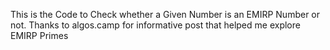 This  is the Code to Check whether a Given Number is an EMIRP Number or not.
Thanks to algos.camp for informative post that helped me explore EMIRP Primes
